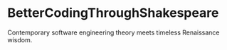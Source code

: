 # BetterCodingThroughShakespeare
Contemporary software engineering theory meets timeless Renaissance wisdom. 
